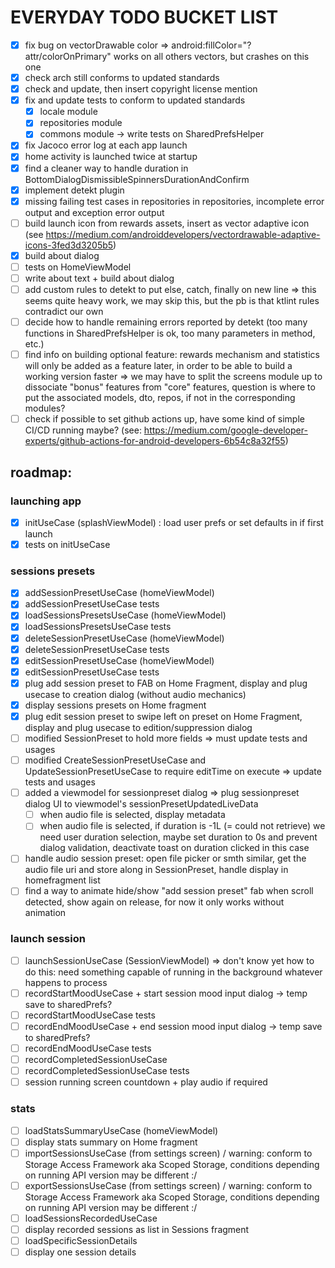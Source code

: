 # EVERYDAY TODO BUCKET LIST

- [x] fix bug on vectorDrawable color => android:fillColor="?attr/colorOnPrimary" works on all others vectors, but crashes on this one
- [x] check arch still conforms to updated standards
- [x] check and update, then insert copyright license mention
- [x] fix and update tests to conform to updated standards
  - [x] locale module
  - [x] repositories module
  - [x] commons module -> write tests on SharedPrefsHelper
- [x] fix Jacoco error log at each app launch
- [x] home activity is launched twice at startup
- [x] find a cleaner way to handle duration in BottomDialogDismissibleSpinnersDurationAndConfirm
- [x] implement detekt plugin
- [x] missing failing test cases in repositories in repositories, incomplete error output and exception error output
- [ ] build launch icon from rewards assets, insert as vector adaptive icon (see https://medium.com/androiddevelopers/vectordrawable-adaptive-icons-3fed3d3205b5)
- [x] build about dialog
- [ ] tests on HomeViewModel
- [ ] write about text + build about dialog
- [ ] add custom rules to detekt to put else, catch, finally on new line => this seems quite heavy work, we may skip this, but the pb is that ktlint rules contradict our own
- [ ] decide how to handle remaining errors reported by detekt (too many functions in SharedPrefsHelper is ok, too many parameters in method, etc.)
- [ ] find info on building optional feature: rewards mechanism and statistics will only be added as a feature later, in order to be able to build a working version faster => we may have to split the screens module up to dissociate "bonus" features from "core" features, question is where to put the associated models, dto, repos, if not in the corresponding modules?
- [ ] check if possible to set github actions up, have some kind of simple CI/CD running maybe? (see: https://medium.com/google-developer-experts/github-actions-for-android-developers-6b54c8a32f55)

##  roadmap:
### launching app
  - [x] initUseCase (splashViewModel) : load user prefs or set defaults in if first launch
  - [x] tests on initUseCase

### sessions presets
  - [x] addSessionPresetUseCase (homeViewModel)
  - [x] addSessionPresetUseCase tests
  - [x] loadSessionsPresetsUseCase (homeViewModel)
  - [x] loadSessionsPresetsUseCase tests
  - [x] deleteSessionPresetUseCase (homeViewModel)
  - [x] deleteSessionPresetUseCase tests
  - [x] editSessionPresetUseCase (homeViewModel)
  - [x] editSessionPresetUseCase tests
  - [x] plug add session preset to FAB on Home Fragment, display and plug usecase to creation dialog (without audio mechanics)
  - [x] display sessions presets on Home fragment
  - [x] plug edit session preset to swipe left on preset on Home Fragment, display and plug usecase to edition/suppression dialog
  - [ ] modified SessionPreset to hold more fields => must update tests and usages
  - [ ] modified CreateSessionPresetUseCase and UpdateSessionPresetUseCase to require editTime on execute => update tests and usages
  - [ ] added a viewmodel for sessionpreset dialog => plug sessionpreset dialog UI to viewmodel's sessionPresetUpdatedLiveData
      - [ ] when audio file is selected, display metadata
      - [ ] when audio file is selected, if duration is -1L (= could not retrieve) we need user duration selection, maybe set duration to 0s and prevent dialog validation, deactivate toast on duration clicked in this case
  - [ ] handle audio session preset: open file picker or smth similar, get the audio file uri and store along in SessionPreset, handle display in homefragment list
  - [ ] find a way to animate hide/show "add session preset" fab when scroll detected, show again on release, for now it only works without animation

### launch session
  - [ ] launchSessionUseCase (SessionViewModel) => don't know yet how to do this: need something capable of running in the background whatever happens to process
  - [ ] recordStartMoodUseCase + start session mood input dialog -> temp save to sharedPrefs?
  - [ ] recordStartMoodUseCase tests
  - [ ] recordEndMoodUseCase + end session mood input dialog -> temp save to sharedPrefs?
  - [ ] recordEndMoodUseCase tests
  - [ ] recordCompletedSessionUseCase
  - [ ] recordCompletedSessionUseCase tests
  - [ ] session running screen countdown + play audio if required

### stats
  - [ ] loadStatsSummaryUseCase (homeViewModel)
  - [ ] display stats summary on Home fragment
  - [ ] importSessionsUseCase (from settings screen) / warning: conform to Storage Access Framework aka Scoped Storage, conditions depending on running API version may be different :/
  - [ ] exportSessionsUseCase (from settings screen) / warning: conform to Storage Access Framework aka Scoped Storage, conditions depending on running API version may be different :/
  - [ ] loadSessionsRecordedUseCase
  - [ ] display recorded sessions as list in Sessions fragment
  - [ ] loadSpecificSessionDetails
  - [ ] display one session details
